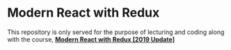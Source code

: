 # Modern React with Redux

This repository is only served for the purpose of lecturing and coding along with the course, **[Modern React with Redux [2019 Update]](https://www.udemy.com/react-redux/)**